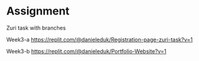 # Assignment
Zuri task with branches 

Week3-a https://replit.com/@danieleduk/Registration-page-zuri-task?v=1 

Week3-b https://replit.com/@danieleduk/Portfolio-Website?v=1
